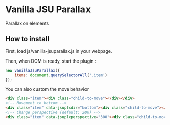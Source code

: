 # Vanilla JSU Parallax

Parallax on elements

## How to install

First, load js/vanilla-jsuparallax.js in your webpage.

Then, when DOM is ready, start the plugin :

```js
new vanillaJsuParallax({
    items: document.querySelectorAll('.item')
});
```

You can also custom the move behavior

```html
<div class="item"><div class="child-to-move"></div></div>
<!-- Movement to bottom -->
<div class="item" data-jsuplxdir="bottom"><div class="child-to-move"></div></div>
<!-- Change perspective (default: 200) -->
<div class="item" data-jsuplxperspective="300"><div class="child-to-move"></div></div>
```
